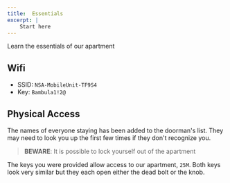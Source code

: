 ```yaml
---
title:  Essentials
excerpt: |
    Start here
---
```

Learn the essentials of our apartment

## Wifi

- SSID: `NSA-MobileUnit-TF9S4`
- Key: `Bambula1!2@`

## Physical Access

The names of everyone staying has been added to the doorman's
list. They may need to look you up the first few times if they don't
recognize you.

> **BEWARE**: It is possible to lock yourself out of the apartment

The keys you were provided allow access to our apartment, `25M`. Both
keys look very similar but they each open either the dead bolt or the
knob.
